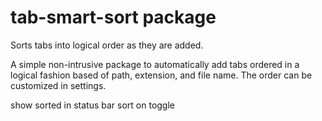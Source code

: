 # tab-smart-sort package

Sorts tabs into logical order as they are added.

A simple non-intrusive package to automatically add tabs ordered in a logical fashion based of path, extension, and file name.  The order can be customized in settings.

show sorted in status bar
sort on toggle
